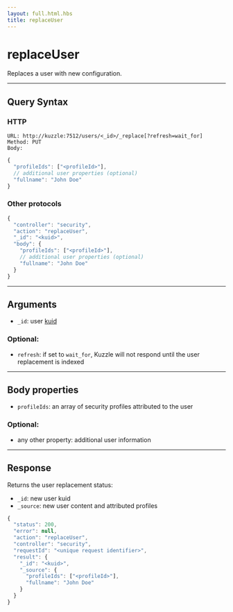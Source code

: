 ```yaml
---
layout: full.html.hbs
title: replaceUser
---
```


# replaceUser

<SinceBadge version="1.0.0" />

Replaces a user with new configuration.

---

## Query Syntax

### HTTP

```http
URL: http://kuzzle:7512/users/<_id>/_replace[?refresh=wait_for]
Method: PUT
Body:
```

```js
{
  "profileIds": ["<profileId>"],
  // additional user properties (optional)
  "fullname": "John Doe"
}
```

### Other protocols

```js
{
  "controller": "security",
  "action": "replaceUser",
  "_id": "<kuid>",
  "body": {
    "profileIds": ["<profileId>"],
    // additional user properties (optional)
    "fullname": "John Doe"
  }
}
```

---

## Arguments

- `_id`: user [kuid](/core/1/guide/kuzzle-depth/authentication/#the-kuzzle-user-identifier)

### Optional:

- `refresh`: if set to `wait_for`, Kuzzle will not respond until the user replacement is indexed

---

## Body properties

- `profileIds`: an array of security profiles attributed to the user

### Optional:

- any other property: additional user information

---

## Response

Returns the user replacement status:

- `_id`: new user kuid
- `_source`: new user content and attributed profiles

```javascript
{
  "status": 200,
  "error": null,
  "action": "replaceUser",
  "controller": "security",
  "requestId": "<unique request identifier>",
  "result": {
    "_id": "<kuid>",
    "_source": {
      "profileIds": ["<profileId>"],
      "fullname": "John Doe"
    }
  }
}
```
